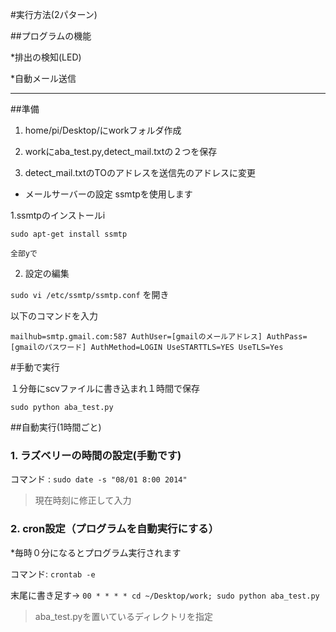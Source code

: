#実行方法(2パターン)


##プログラムの機能

*排出の検知(LED)

*自動メール送信

-------


##準備

1. home/pi/Desktop/にworkフォルダ作成

2. workにaba_test.py,detect_mail.txtの２つを保存

3. detect_mail.txtのTOのアドレスを送信先のアドレスに変更

* メールサーバーの設定
 ssmtpを使用します

 1.ssmtpのインストールi
 
 `sudo apt-get install ssmtp`

	全部yで
 
 2. 設定の編集
 
 `sudo vi /etc/ssmtp/ssmtp.conf` を開き

 以下のコマンドを入力

`mailhub=smtp.gmail.com:587
AuthUser=[gmailのメールアドレス]
AuthPass=[gmailのパスワード]
AuthMethod=LOGIN
UseSTARTTLS=YES
UseTLS=Yes`



#手動で実行

１分毎にscvファイルに書き込まれ１時間で保存

`sudo python aba_test.py`



##自動実行(1時間ごと)

### 1. ラズベリーの時間の設定(手動です)

コマンド : `sudo date -s "08/01 8:00 2014"`

> 現在時刻に修正して入力



### 2. cron設定（プログラムを自動実行にする）

*毎時０分になるとプログラム実行されます

コマンド: `crontab -e`

末尾に書き足す→  `00 * * * * cd ~/Desktop/work; sudo python aba_test.py`

> aba_test.pyを置いているディレクトリを指定


